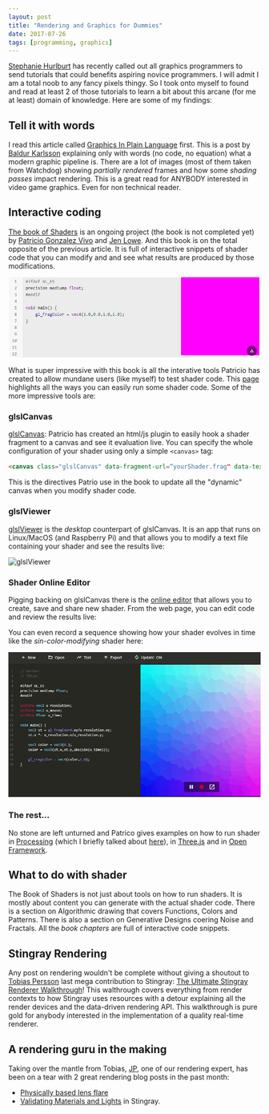 ```yaml
---
layout: post
title: "Rendering and Graphics for Dummies"
date: 2017-07-26
tags: [programming, graphics]
---
```


[Stephanie Hurlburt](https://twitter.com/sehurlburt) has recently called out all graphics programmers to send tutorials that could benefits aspiring novice programmers. I will admit I am a total noob to any fancy pixels thingy. So I took onto myself to found and read at least 2 of those tutorials to learn a bit about this arcane (for me at least) domain of knowledge. Here are some of my findings:

## Tell it with words

I read this article called [Graphics In Plain Language](https://renderdoc.org/blog/Graphics-in-Plain-Language/) first. This is a post by [Baldur Karlsson](https://twitter.com/baldurk) explaining only with words (no code, no equation) what a modern graphic pipeline is. There are a lot of images (most of them taken from Watchdog) showing *partially rendered* frames and how some *shading passes* impact rendering. This is a great read for ANYBODY interested in video game graphics. Even for non technical reader.

## Interactive coding

[The book of Shaders](https://thebookofshaders.com/) is an ongoing project (the book is not completed yet) by [Patricio Gonzalez Vivo](http://patriciogonzalezvivo.com/) and [Jen Lowe](http://jenlowe.net/). And this book is on the total opposite of the previous article. It is full of interactive snippets of shader code that you can modify and and see what results are produced by those modifications.

![live editing](../img/book_of_shader_example_live_editing.png)

What is super impressive with this book is all the interative tools Patricio has created to allow mundane users (like myself) to test shader code. This [page](https://thebookofshaders.com/04/) highlights all the ways you can easily run some shader code. Some of the more impressive tools are:

### glslCanvas
[glslCanvas](https://github.com/patriciogonzalezvivo/glslCanvas): Patricio has created an html/js plugin to easily hook a shader fragment to a canvas and see it evaluation live. You can specify the whole configuration of your shader using only a simple `<canvas>` tag:

```html
<canvas class="glslCanvas" data-fragment-url=“yourShader.frag" data-textures=“yourInputImage.png” width="500" height="500"></canvas>
```

This is the directives Patrio use in the book to update all the "dynamic" canvas when you modify shader code.

### glslViewer

[glslViewer](https://github.com/patriciogonzalezvivo/glslViewer) is the *desktop* counterpart of glslCanvas. It is an app that runs on Linux/MacOS (and Raspberry Pi) and that allows you to modify a text file containing your shader and see the results live:

![glslViewer](https://camo.githubusercontent.com/b4f877828ee3c03ef1d26b98b1adbe022729dda7/687474703a2f2f706174726963696f676f6e7a616c657a7669766f2e636f6d2f696d616765732f676c736c5669657765722d33442e676966)

### Shader Online Editor

Pigging backing on glslCanvas there is the [online editor](http://editor.thebookofshaders.com/) that allows you to create, save and share new shader. From the web page, you can edit code and review the results live:

You can even record a sequence showing how your shader evolves in time like the *sin-color-modifying* shader here:

![live editing](../img/book_of_shader_online_editor.gif)

### The rest...

No stone are left unturned and Patrico gives examples on how to run shader in [Processing](https://processing.org/) (which I briefly talked about [here](https://lochrist.github.io/blog/2017-07-24-processing-with-p5)), in [Three.js](https://threejs.org/) and in [Open Framework](http://openframeworks.cc/).

## What to do with shader

The Book of Shaders is not just about tools on how to run shaders. It is mostly about content you can generate with the actual shader code. There is a section on Algorithmic drawing that covers Functions, Colors and Patterns. There is also a section on Generative Designs coering Noise and Fractals. All the *book chapters* are full of interactive code snippets. 

## Stingray Rendering

Any post on rendering wouldn't be complete without giving a shoutout to [Tobias Persson](@tobias_persson) last mega contribution to Stingray: [The Ultimate Stingray Renderer Walkthrough](http://bitsquid.blogspot.ca/2017/02/stingray-renderer-walkthrough.html)! This walthrough covers everything from render contexts to how Stingray uses resources with a detour explaining all the render devices and the data-driven rendering API. This walkthrough is pure gold for anybody interested in the implementation of a quality real-time renderer.

## A rendering guru in the making

Taking over the mantle from Tobias, [JP](https://twitter.com/greje656), one of our rendering expert, has been on a tear with 2 great rendering blog posts in the past month:

- [Physically based lens flare](http://bitsquid.blogspot.ca/2017/07/physically-based-lens-flare.html)
- [Validating Materials and Lights](http://bitsquid.blogspot.ca/2017/07/validating-materials-and-lights-in.html) in Stingray.